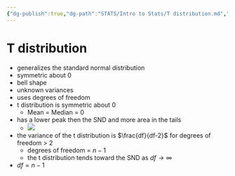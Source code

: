 ```yaml
---
{"dg-publish":true,"dg-path":"STATS/Intro to Stats/T distribution.md","permalink":"/stats/intro-to-stats/t-distribution/","created":"2024-11-28T16:34:14.944-05:00","updated":"2025-07-07T17:21:02.490-04:00"}
---
```


# T distribution
- generalizes the standard normal distribution
- symmetric about 0
- bell shape
- unknown variances
- uses degrees of freedom 
- t distribution is symmetric about 0
	- Mean = Median = 0
- has a lower peak then the SND and more area in the tails
	- ![](https://i.imgur.com/Q7px7LQ.png)
- the variance of the t distribution is $\frac{df}{df-2}$ for degrees of freedom > 2
	- degrees of freedom = $n-1$
	- the t distribution tends toward the SND as $df \rightarrow \infty$ 
- $df = n-1$